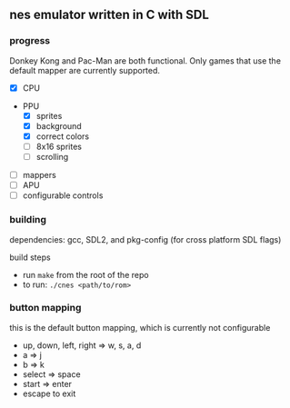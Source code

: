 ## nes emulator written in C with SDL

### progress 

Donkey Kong and Pac-Man are both functional. Only games that use the default mapper are currently supported.

* [x] CPU
* PPU
    * [x] sprites
    * [x] background
    * [x] correct colors
    * [ ] 8x16 sprites
    * [ ] scrolling
* [ ] mappers
* [ ] APU
* [ ] configurable controls

### building 

dependencies: gcc, SDL2, and pkg-config (for cross platform SDL flags)

build steps
* run `make` from the root of the repo
* to run: `./cnes <path/to/rom>`

### button mapping

this is the default button mapping, which is currently not configurable

* up, down, left, right => w, s, a, d
* a => j
* b => k 
* select => space
* start => enter 
* escape to exit

